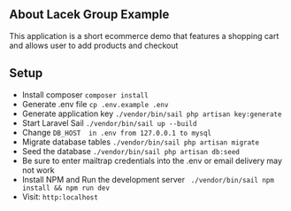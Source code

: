 

## About Lacek Group Example

This application is a short ecommerce demo that features a shopping cart and allows user to add products and checkout 

## Setup
- Install composer `composer install`
- Generate .env file `cp .env.example .env`
- Generate application key `./vendor/bin/sail php artisan key:generate`
- Start Laravel Sail `./vendor/bin/sail up --build`
- Change `DB_HOST  in .env from 127.0.0.1 to mysql`
- Migrate database tables `./vendor/bin/sail php artisan migrate`
- Seed the database `./vendor/bin/sail php artisan db:seed`
- Be sure to enter mailtrap credentials into the .env or email delivery may not work
- Install NPM and Run the development server ` ./vendor/bin/sail npm install && npm run dev`
- Visit: `http:localhost`

